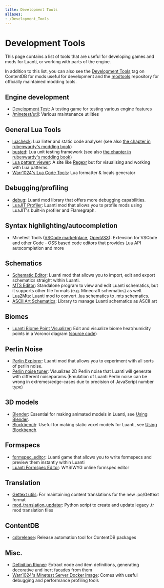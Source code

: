 ```yaml
---
title: Development Tools
aliases:
- /Development_Tools
---
```


# Development Tools
This page contains a list of tools that are useful for developing games and mods for Luanti, or working with parts of the engine.

In addition to this list, you can also see the [Development Tools](https://content.luanti.org/packages/?tag=developer_tools) tag on ContentDB for mods useful for development and the [modtools](https://github.com/minetest/modtools) repository for officially maintained modding tools.

## Engine development
- [Development Test](https://wiki.luanti.org/Games/Development_Test): A testing game for testing various engine features
- [/minetest/util](https://github.com/minetest/minetest/tree/master/util): Various maintenance utilities

## General Lua Tools
- [luacheck](https://github.com/lunarmodules/luacheck): Lua linter and static code analyser (see also [the chapter in rubenwardy's modding book](https://rubenwardy.com/minetest_modding_book/en/quality/luacheck.html))
- [busted](https://olivinelabs.com/busted/): Lua unit testing framework (see also [the chapter in rubenwardy's modding book](https://rubenwardy.com/minetest_modding_book/en/quality/unit_testing.html))
- [Lua pattern viewer](https://gitspartv.github.io/lua-patterns/): A site like [Regexr](https://regexr.com/) but for visualising and working with Lua patterns.
- [Warr1024's Lua Code Tools](https://gitlab.com/Warr1024/luatools): Lua formatter & locals generator

## Debugging/profiling
- [debug](https://content.luanti.org/packages/LMD/dbg/): Luanti mod library that offers more debugging capabilities.
- [LuaJIT Profiler](https://content.luanti.org/packages/jwmhjwmh/jitprofiler/): Luanti mod that allows you to profile mods using LuaJIT's built-in profiler and Flamegraph.

## Syntax highlighting/autocompletion
- Minetest Tools ([VSCode marketplace](https://marketplace.visualstudio.com/items?itemName=GreenXenith.minetest-tools), [OpenVSX](https://open-vsx.org/extension/GreenXenith/minetest-tools/)): Extension for VSCode and other Code - OSS based code editors that provides Lua API autocompletion and more

## Schematics
- [Schematic Editor](https://content.luanti.org/packages/Wuzzy/schemedit/): Luanti mod that allows you to import, edit and export schematics straight within Luanti.
- [MTS Editor](https://forum.luanti.org/viewtopic.php?f=14&t=23724): Standalone program to view and edit Luanti schematics, but it supports other file formats (e.g. Minecraft schematics) as well.
- [Lua2Mts](https://content.luanti.org/packages/Neuromancer/lua2mts/): Luanti mod to convert .lua schematics to .mts schematics.
- [ASCII Art Schematics](https://content.luanti.org/packages/Warr1024/aaschems/): Library to manage Luanti schematics as ASCII art

## Biomes
* [Luanti Biome Point Visualizer](https://wuzzy.codeberg.page/LiBPoV/): Edit and visualize biome heat/humidity points in a Voronoi diagram ([source code](https://codeberg.org/Wuzzy/LiBPoV))

## Perlin Noise
- [Perlin Explorer](https://content.luanti.org/packages/Wuzzy/perlin_explorer/): Luanti mod that allows you to experiment with all sorts of perlin noise.
- [Perlin noise tuner](https://codepen.io/treer/pen/gOPZyov?editors=0010): Visualizes 2D Perlin noise that Luanti will generate with different noiseparams.(Emulation of Luanti Perlin noise can be wrong in extremes/edge-cases due to precision of JavaScript number type)

## 3D models
- [Blender](https://www.blender.org/): Essential for making animated models in Luanti, see [Using Blender](https://wiki.luanti.org/Using_Blender).
- [Blockbench](https://www.blockbench.net/): Useful for making static voxel models for Luanti, see [Using Blockbench](/using-blockbench/).

## Formspecs
- [formspec_editor](https://content.luanti.org/packages/Just_Visiting/formspec_editor/): Luanti game that allows you to write formspecs and preview them instantly within Luanti
- [Luanti Formspec Editor](https://luk3yx.gitlab.io/minetest-formspec-editor/): WYSIWYG online formspec editor

## Translation
- [Gettext utils](https://www.gnu.org/software/gettext/): For maintaining content translations for the new .po/Gettext format
- [mod_translation_updater](https://github.com/minetest/modtools/blob/main/mod_translation_updater.py): Python script to create and update legacy .tr mod translation files

## ContentDB
- [cdbrelease](https://gitlab.com/sztest/cdbrelease): Release automation tool for ContentDB packages

## Misc.
- [Definition Ripper](https://gitlab.com/sztest/defripper): Extract node and item definitions, generating decorative and inert facades from them
- [Warr1024's Minetest Server Docker Image](https://gitlab.com/sztest/minetestserver): Comes with useful debugging and performance profiling tools
